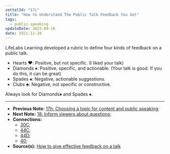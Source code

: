 ```yaml
---
zettelId: "17i"
title: "How to Understand The Public Talk Feedback You Get"
tags:
  - public-speaking
updateDate: 2023-09-16
date: 2021-11-28
---
```


LifeLabs Learning developed a rubric to define four kinds of feedback on a public talk.

- Hearts ♥️: Positive, but not specific. (I liked your talk)
- Diamonds ♦️: Positive, specific, and actionable. (Your talk is good. If you do this, it can be great)
- Spades ♠️: Negative, actionable suggestions.
- Clubs ♣️: Negative, not specific or constructive.

Always look for Diamonds♦️ and Spades ♠️.

---

- **Previous Note:** [17h: Choosing a topic for content and public speaking](/notes/17h/);
- **Next Note:** [18: Inform viewers about questions](/notes/18/);
- **Connections:**
  - [30C](/notes/30c/);
  - [44C](/notes/44c/);
  - [44D](/notes/44d/);
  - [40](/notes/40/);
- **Source(s):** [How to give effective feedback on a talk](https://blog.ed.ted.com/2017/11/09/how-to-give-effective-feedback-on-a-talk/)
